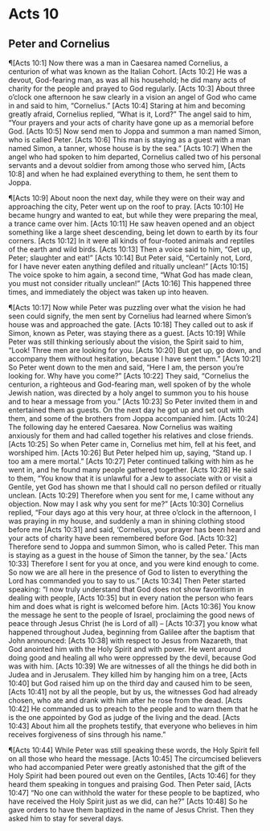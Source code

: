 # Acts 10

## Peter and Cornelius
¶[Acts 10:1] Now there was a man in Caesarea named Cornelius, a centurion of what was known as the Italian Cohort.
[Acts 10:2] He was a devout, God-fearing man, as was all his household; he did many acts of charity for the people and prayed to God regularly.
[Acts 10:3] About three o’clock one afternoon he saw clearly in a vision an angel of God who came in and said to him, “Cornelius.”
[Acts 10:4] Staring at him and becoming greatly afraid, Cornelius replied, “What is it, Lord?” The angel said to him, “Your prayers and your acts of charity have gone up as a memorial before God.
[Acts 10:5] Now send men to Joppa and summon a man named Simon, who is called Peter.
[Acts 10:6] This man is staying as a guest with a man named Simon, a tanner, whose house is by the sea.”
[Acts 10:7] When the angel who had spoken to him departed, Cornelius called two of his personal servants and a devout soldier from among those who served him,
[Acts 10:8] and when he had explained everything to them, he sent them to Joppa.

¶[Acts 10:9] About noon the next day, while they were on their way and approaching the city, Peter went up on the roof to pray.
[Acts 10:10] He became hungry and wanted to eat, but while they were preparing the meal, a trance came over him.
[Acts 10:11] He saw heaven opened and an object something like a large sheet descending, being let down to earth by its four corners.
[Acts 10:12] In it were all kinds of four-footed animals and reptiles of the earth and wild birds.
[Acts 10:13] Then a voice said to him, “Get up, Peter; slaughter and eat!”
[Acts 10:14] But Peter said, “Certainly not, Lord, for I have never eaten anything defiled and ritually unclean!”
[Acts 10:15] The voice spoke to him again, a second time, “What God has made clean, you must not consider ritually unclean!”
[Acts 10:16] This happened three times, and immediately the object was taken up into heaven.

¶[Acts 10:17] Now while Peter was puzzling over what the vision he had seen could signify, the men sent by Cornelius had learned where Simon’s house was and approached the gate.
[Acts 10:18] They called out to ask if Simon, known as Peter, was staying there as a guest.
[Acts 10:19] While Peter was still thinking seriously about the vision, the Spirit said to him, “Look! Three men are looking for you.
[Acts 10:20] But get up, go down, and accompany them without hesitation, because I have sent them.”
[Acts 10:21] So Peter went down to the men and said, “Here I am, the person you’re looking for. Why have you come?”
[Acts 10:22] They said, “Cornelius the centurion, a righteous and God-fearing man, well spoken of by the whole Jewish nation, was directed by a holy angel to summon you to his house and to hear a message from you.”
[Acts 10:23] So Peter invited them in and entertained them as guests. On the next day he got up and set out with them, and some of the brothers from Joppa accompanied him.
[Acts 10:24] The following day he entered Caesarea. Now Cornelius was waiting anxiously for them and had called together his relatives and close friends.
[Acts 10:25] So when Peter came in, Cornelius met him, fell at his feet, and worshiped him.
[Acts 10:26] But Peter helped him up, saying, “Stand up. I too am a mere mortal.”
[Acts 10:27] Peter continued talking with him as he went in, and he found many people gathered together.
[Acts 10:28] He said to them, “You know that it is unlawful for a Jew to associate with or visit a Gentile, yet God has shown me that I should call no person defiled or ritually unclean.
[Acts 10:29] Therefore when you sent for me, I came without any objection. Now may I ask why you sent for me?”
[Acts 10:30] Cornelius replied, “Four days ago at this very hour, at three o’clock in the afternoon, I was praying in my house, and suddenly a man in shining clothing stood before me
[Acts 10:31] and said, ‘Cornelius, your prayer has been heard and your acts of charity have been remembered before God.
[Acts 10:32] Therefore send to Joppa and summon Simon, who is called Peter. This man is staying as a guest in the house of Simon the tanner, by the sea.’
[Acts 10:33] Therefore I sent for you at once, and you were kind enough to come. So now we are all here in the presence of God to listen to everything the Lord has commanded you to say to us.”
[Acts 10:34] Then Peter started speaking: “I now truly understand that God does not show favoritism in dealing with people,
[Acts 10:35] but in every nation the person who fears him and does what is right is welcomed before him.
[Acts 10:36] You know the message he sent to the people of Israel, proclaiming the good news of peace through Jesus Christ (he is Lord of all) –
[Acts 10:37] you know what happened throughout Judea, beginning from Galilee after the baptism that John announced:
[Acts 10:38] with respect to Jesus from Nazareth, that God anointed him with the Holy Spirit and with power. He went around doing good and healing all who were oppressed by the devil, because God was with him.
[Acts 10:39] We are witnesses of all the things he did both in Judea and in Jerusalem. They killed him by hanging him on a tree,
[Acts 10:40] but God raised him up on the third day and caused him to be seen,
[Acts 10:41] not by all the people, but by us, the witnesses God had already chosen, who ate and drank with him after he rose from the dead.
[Acts 10:42] He commanded us to preach to the people and to warn them that he is the one appointed by God as judge of the living and the dead.
[Acts 10:43] About him all the prophets testify, that everyone who believes in him receives forgiveness of sins through his name.”

¶[Acts 10:44] While Peter was still speaking these words, the Holy Spirit fell on all those who heard the message.
[Acts 10:45] The circumcised believers who had accompanied Peter were greatly astonished that the gift of the Holy Spirit had been poured out even on the Gentiles,
[Acts 10:46] for they heard them speaking in tongues and praising God. Then Peter said,
[Acts 10:47] “No one can withhold the water for these people to be baptized, who have received the Holy Spirit just as we did, can he?”
[Acts 10:48] So he gave orders to have them baptized in the name of Jesus Christ. Then they asked him to stay for several days.
